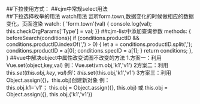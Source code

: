 ##下拉使用方式：
<nz-select v-model="item.productName">
    <nz-option v-for="(item,index) in infoVal" :key="index" :label="item.ProductName" :value="item.PesticideId"></nz-option>
</nz-select>
##cjm中常规select用法
 <cjm-form-item label="被检单位" prop="orgID">      
  <cjm-select v-model="form.orgID" placeholder="" :readonly="readonly" :disabled="disabled">
    <cjm-option v-for="item in optionsType" :key="item.id" :label="item.name" :value="item.id">
    </cjm-option>
  </cjm-select>
  </cjm-form-item>
##下拉选择枚举的用法
<cjm-form-item label="所属镇" prop="standard" required>
          <cjm-enum-select v-model="form.town" enum-name="崇明乡镇" enum-namespace="trace" :clearable="true"></cjm-enum-select>
 </cjm-form-item>
 watch用法 监听form.town,数据变化的时候做相应的数据变化，页面渲染
  watch: {
    'form.town'(val) {
      console.log(val);
      this.checkOrgParams['Type'] = val;
    }}
 ##cjm-list中添加查询参数
<cjm-list :request-url="requestUrl" :need-base-search="false" :need-advanced-search="true" ref="list" :before-search="beforeSearch" :auto-get-data="false">
methods: {
  beforeSearch(conditions){
    if (conditions.productID && conditions.productID.indexOf(',') > 0) {
      let a = conditions.productID.split(',');
      conditions.productID = a[0];
      conditions.specID = a[1];
    }
    return conditions;
  },
}
##vue中解决object中属性改变试图不改变的方法
 1.方案一：利用Vue.set(object,key,val)
 例：Vue.set(vm.obj,'k1','v1')
 2方案二：利用this.$set(this.obj,key,val)
 例：this.$set(this.obj,'k1','v1')
 3方案三：利用Object.assign({}，this.obj)创建新对象
 例：  
this.obj.k1='v1'；
this.obj = Object.assign({}, this.obj)
或
this.obj = Object.assign({}, this.obj,{'k1','v1'})
